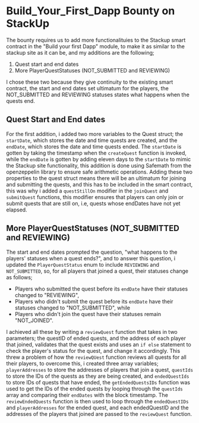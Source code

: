 # Build_Your_First_Dapp Bounty on StackUp

The bounty requires us to add more functionalituies to the Stackup smart contract in the "Build your first Dapp" module, to make it as similar to the stackup site as it can be, and my additions are the following;
1. Quest start and end dates
2. More PlayerQuestStatuses (NOT_SUBMITTED and REVIEWING)

I chose these two because they give continuity to the existing smart contract, the start and end dates set ultimatum for the players, the NOT_SUBMITTED and REVIEWING statuses states what happens when the quests end.

## Quest Start and End dates
For the first addition, i added two more variables to the Quest struct; the `startDate`, which stores the date and time quests are created, and the `endDate`, which stores the date and time quests ended. The `startDate` is gotten by taking the timestamp when the `createQuest` function is invoked, while the `endDate` is gotten by adding eleven days to the `startDate` to mimic the Stackup site functionality, this addition is done using Safemath from the openzeppelin library to ensure safe arithmetic operations. Adding these two properties to the quest struct means there will be an ultimatum for joining and submitting the quests, and this has to be included in the smart contract, this was why i added a `questStillOn` modifier in the `joinQuest` and `submitQuest` functions, this modifier ensures that players can only join or submit quests that are still on, i.e, quests whose endDates have not yet elapsed.

## More PlayerQuestStatuses (NOT_SUBMITTED and REVIEWING)
The start and end dates prompted the question, "what happens to the players' statuses when a quest ends?", and to answer this question, i updated the `PlayerQuestStatus` enum to include `REVIEWING` and `NOT_SUBMITTED`, so, for all players that joined a quest, their statuses change as follows;
* Players who submitted the quest before its `endDate` have their statuses changed to "REVIEWING",
* Players who didn't submit the quest before its `endDate` have their statuses changed to "NOT_SUBMITTED", while
* Players who didn't join the quest have their statuses remain "NOT_JOINED".

I achieved all these by writing a `reviewQuest` function that takes in two parameters; the questID of ended quests, and the address of each player that joined, validates that the quest exists and uses an `if else` statement to check the player's status for the quest, and change it accordingly. This threw a problem of how the `reviewQUest` function reviews all quests for all their players, to overcome this, i created three array variables; `playerAddresses` to store the addresses of players that join a quest, `questIds` to store the IDs of the quests as they are being created, and `endedQuestIds` to store IDs of quests that have ended, the `getEndedQuestsIDs` function was used to get the IDs of the ended quests by looping through the `questIds` array and comparing their `endDates` with the block timestamp.
The `reviewEndedQuests` function is then used to loop through the `endedQuestIDs` and `playerAddresses` for the ended quest, and each endedQuestID and the addresses of the players that joined are passed to the `reviewQuest` function.
